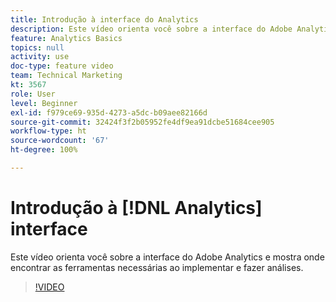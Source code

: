 ```yaml
---
title: Introdução à interface do Analytics
description: Este vídeo orienta você sobre a interface do Adobe Analytics e mostra onde encontrar as ferramentas necessárias ao implementar e fazer análises.
feature: Analytics Basics
topics: null
activity: use
doc-type: feature video
team: Technical Marketing
kt: 3567
role: User
level: Beginner
exl-id: f979ce69-935d-4273-a5dc-b09aee82166d
source-git-commit: 32424f3f2b05952fe4df9ea91dcbe51684cee905
workflow-type: ht
source-wordcount: '67'
ht-degree: 100%

---
```


# Introdução à [!DNL Analytics] interface

Este vídeo orienta você sobre a interface do Adobe Analytics e mostra onde encontrar as ferramentas necessárias ao implementar e fazer análises.

>[!VIDEO](https://video.tv.adobe.com/v/28748/?quality=12)
